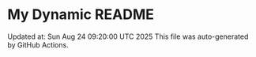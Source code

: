 # My Dynamic README
Updated at: Sun Aug 24 09:20:00 UTC 2025
This file was auto-generated by GitHub Actions.
